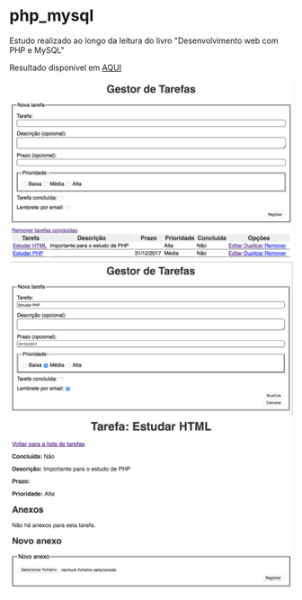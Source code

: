 # php_mysql
Estudo realizado ao longo da leitura do livro "Desenvolvimento web com PHP e MySQL"

Resultado disponível em <a href="gestortarefas.000webhostapp.com/tarefas.php">AQUI</a>

<img src="https://github.com/castroruifilipe/php_mysql/blob/master/Screenshots/PagInicial.png" width="700">
<img src="https://github.com/castroruifilipe/php_mysql/blob/master/Screenshots/Atualizacao.png" width="700">
<img src="https://github.com/castroruifilipe/php_mysql/blob/master/Screenshots/Detalhes.png" width="700">
